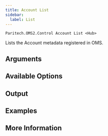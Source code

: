 ```yaml
---
title: Account List
sidebar:
  label: List
---
```


`Paritech.OMS2.Control Account List <Hub>`

Lists the Account metadata registered in OMS.

## Arguments

## Available Options

## Output

## Examples

## More Information
